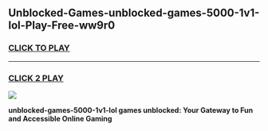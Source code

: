 
## Unblocked-Games-unblocked-games-5000-1v1-lol-Play-Free-ww9r0
<h3>
<a href="https://premium76.site?title=unblocked-games-5000-1v1-lol&ref=22A">CLICK TO PLAY</a></h3>
<hr>

<h3>
<a href="https://premium76.site?title=unblocked-games-5000-1v1-lol&ref=22A">CLICK 2 PLAY</a>
  
</h3>

<a href="https://premium76.site?title=unblocked-games-5000-1v1-lol&ref=22A"><img src="https://clearcache.store/games.png"></a>


**unblocked-games-5000-1v1-lol games unblocked: Your Gateway to Fun and Accessible Online Gaming**
